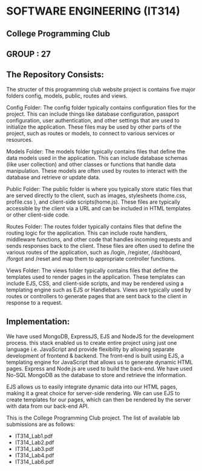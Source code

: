 # SOFTWARE ENGINEERING (IT314)
## College Programming Club

## GROUP : 27
 
## The Repository Consists:

The structer of this programming club website project is contains five major folders config, models, public, routes and views.

Config Folder:
The config folder typically contains configuration files for the project. This can include things like database configuration, passport configuration, user authentication, and other settings that are used to initialize the application. These files may be used by other parts of the project, such as routes or models, to connect to various services or resources.

Models Folder:
The models folder typically contains files that define the data models used in the application. This can include database schemas (like user collection) and other classes or functions that handle data manipulation. These models are often used by routes to interact with the database and retrieve or update data.

Public Folder:
The public folder is where you typically store static files that are served directly to the client, such as images, stylesheets (home.css, profile.css ), and client-side scripts(home.js). These files are typically accessible by the client via a URL and can be included in HTML templates or other client-side code.

Routes Folder:
The routes folder typically contains files that define the routing logic for the application. This can include route handlers, middleware functions, and other code that handles incoming requests and sends responses back to the client. These files are often used to define the various routes of the application, such as /login, /register, /dashboard, /forgot and /reset and map them to appropriate controller functions.

Views Folder:
The views folder typically contains files that define the templates used to render pages in the application. These templates can include EJS, CSS, and client-side scripts, and may be rendered using a templating engine such as EJS or Handlebars. Views are typically used by routes or controllers to generate pages that are sent back to the client in response to a request.

## Implementation:

We have used MongoDB, ExpressJS, EJS and NodeJS for the development process. this stack enabled us to create entire project using just one language i.e. JavaScript and provide flexibility by allowing separate development of frontend & backend. The front-end is built using EJS, a templating engine for JavaScript that allows us to generate dynamic HTML pages. Express and Node.js are used to build the back-end. We have used No-SQL MongoDB as the database to store and retrieve the information.

EJS allows us to easily integrate dynamic data into our HTML pages, making it a great choice for server-side rendering. We can use EJS to create templates for our pages, which can then be rendered by the server with data from our back-end API.

This is the College Programming Club project.
The list of available lab submissions are as follows:
- IT314_Lab1.pdf
- IT314_Lab2.pdf
- IT314_Lab3.pdf
- IT314_Lab4.pdf
- IT314_Lab6.pdf
